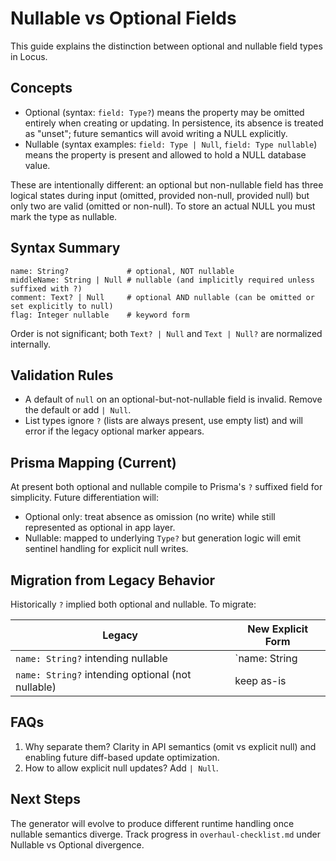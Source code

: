 # Nullable vs Optional Fields

This guide explains the distinction between optional and nullable field types in Locus.

## Concepts

- Optional (syntax: `field: Type?`) means the property may be omitted entirely when creating or updating. In persistence, its absence is treated as "unset"; future semantics will avoid writing a NULL explicitly.
- Nullable (syntax examples: `field: Type | Null`, `field: Type nullable`) means the property is present and allowed to hold a NULL database value.

These are intentionally different: an optional but non-nullable field has three logical states during input (omitted, provided non-null, provided null) but only two are valid (omitted or non-null). To store an actual NULL you must mark the type as nullable.

## Syntax Summary

```
name: String?             # optional, NOT nullable
middleName: String | Null # nullable (and implicitly required unless suffixed with ?)
comment: Text? | Null     # optional AND nullable (can be omitted or set explicitly to null)
flag: Integer nullable    # keyword form
```

Order is not significant; both `Text? | Null` and `Text | Null?` are normalized internally.

## Validation Rules

- A default of `null` on an optional-but-not-nullable field is invalid. Remove the default or add `| Null`.
- List types ignore `?` (lists are always present, use empty list) and will error if the legacy optional marker appears.

## Prisma Mapping (Current)

At present both optional and nullable compile to Prisma's `?` suffixed field for simplicity. Future differentiation will:

- Optional only: treat absence as omission (no write) while still represented as optional in app layer.
- Nullable: mapped to underlying `Type?` but generation logic will emit sentinel handling for explicit null writes.

## Migration from Legacy Behavior

Historically `?` implied both optional and nullable. To migrate:

| Legacy | New Explicit Form |
|--------|-------------------|
| `name: String?` intending nullable | `name: String | Null` |
| `name: String?` intending optional (not nullable) | keep as-is |

## FAQs

1. Why separate them? Clarity in API semantics (omit vs explicit null) and enabling future diff-based update optimization.
2. How to allow explicit null updates? Add `| Null`.

## Next Steps

The generator will evolve to produce different runtime handling once nullable semantics diverge. Track progress in `overhaul-checklist.md` under Nullable vs Optional divergence.
